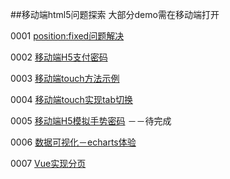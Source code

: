 ##移动端html5问题探索
大部分demo需在移动端打开

0001 [position:fixed问题解决](https://julielee77.github.io/demo/0001.html)

0002 [移动端H5支付密码](https://julielee77.github.io/demo/0002.html)

0003 [移动端touch方法示例](https://julielee77.github.io/demo/0003.html)

0004 [移动端touch实现tab切换](https://julielee77.github.io/demo/0004.html)

0005 [移动端H5模拟手势密码](https://julielee77.github.io/demo/0005.html) －－待完成

0006 [数据可视化－echarts体验](https://julielee77.github.io/demo/0006.html)

0007 [Vue实现分页](https://julielee77.github.io/demo/0006.html)